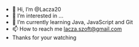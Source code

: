 - 👋 Hi, I’m @Lacza20
- 👀 I’m interested in ...
- 🌱 I’m currently learning Java, JavaScript and Git
- 📫 How to reach me lacza.szoft@gmail.com
- Thanks for your watching

